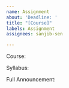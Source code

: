 ```yaml
---
name: Assignment
about: 'Deadline: '
title: "[Course]"
labels: Assignment
assignees: sanjib-sen

---
```


Course:

Syllabus:

Full Announcement:
